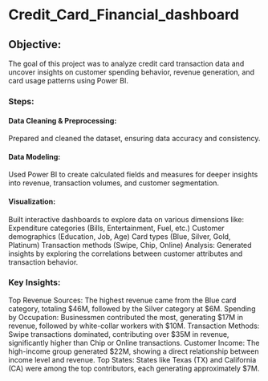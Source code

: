 # Credit_Card_Financial_dashboard

## Objective:
The goal of this project was to analyze credit card transaction data and uncover insights on customer spending behavior, revenue generation, and card usage patterns using Power BI.

### Steps:
#### Data Cleaning & Preprocessing:
Prepared and cleaned the dataset, ensuring data accuracy and consistency.

#### Data Modeling: 
Used Power BI to create calculated fields and measures for deeper insights into revenue, transaction volumes, and customer segmentation.

#### Visualization:
Built interactive dashboards to explore data on various dimensions like:
Expenditure categories (Bills, Entertainment, Fuel, etc.)
Customer demographics (Education, Job, Age)
Card types (Blue, Silver, Gold, Platinum)
Transaction methods (Swipe, Chip, Online)
Analysis:
Generated insights by exploring the correlations between customer attributes and transaction behavior.

### Key Insights:
Top Revenue Sources: The highest revenue came from the Blue card category, totaling $46M, followed by the Silver category at $6M.
Spending by Occupation: Businessmen contributed the most, generating $17M in revenue, followed by white-collar workers with $10M.
Transaction Methods: Swipe transactions dominated, contributing over $35M in revenue, significantly higher than Chip or Online transactions.
Customer Income: The high-income group generated $22M, showing a direct relationship between income level and revenue.
Top States: States like Texas (TX) and California (CA) were among the top contributors, each generating approximately $7M.

